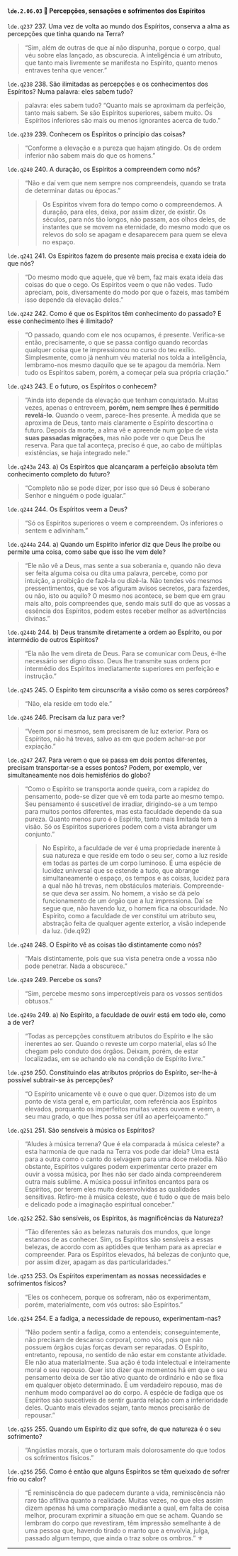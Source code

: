 #### `lde.2.06.03` 📃 Percepções, sensações e sofrimentos dos Espíritos

`lde.q237` 237. Uma vez de volta ao mundo dos Espíritos, conserva a alma as percepções que tinha quando na Terra?

> “Sim, além de outras de que aí não dispunha, porque o corpo, qual véu sobre elas lançado, as obscurecia. A inteligência é um atributo, que tanto mais livremente se manifesta no Espírito, quanto menos entraves tenha que vencer.”

`lde.q238` 238. São ilimitadas as percepções e os conhecimentos dos Espíritos? Numa palavra: eles sabem tudo?

>palavra: eles sabem tudo? “Quanto mais se aproximam da perfeição, tanto mais sabem. Se são Espíritos superiores, sabem muito. Os Espíritos inferiores são mais ou menos ignorantes acerca de tudo.”

`lde.q239` 239. Conhecem os Espíritos o princípio das coisas?

> “Conforme a elevação e a pureza que hajam atingido. Os de ordem inferior não sabem mais do que os homens.”

`lde.q240` 240. A duração, os Espíritos a compreendem como nós?

> “Não e daí vem que nem sempre nos compreendeis, quando se trata de determinar datas ou épocas.”
>
> > Os Espíritos vivem fora do tempo como o compreendemos. A duração, para eles, deixa, por assim dizer, de existir. Os séculos, para nós tão longos, não passam, aos olhos deles, de instantes que se movem na eternidade, do mesmo modo que os relevos do solo se apagam e desaparecem para quem se eleva no espaço.

`lde.q241` 241. Os Espíritos fazem do presente mais precisa e exata ideia do que nós?

> “Do mesmo modo que aquele, que vê bem, faz mais exata ideia das coisas do que o cego. Os Espíritos veem o que não vedes. Tudo apreciam, pois, diversamente do modo por que o fazeis, mas também isso depende da elevação deles.”

`lde.q242` 242. Como é que os Espíritos têm conhecimento do passado? E esse conhecimento lhes é ilimitado?

> “O passado, quando com ele nos ocupamos, é presente. Verifica-se então, precisamente, o que se passa contigo quando recordas qualquer coisa que te impressionou no curso do teu exílio. Simplesmente, como já nenhum véu material nos tolda a inteligência, lembramo-nos mesmo daquilo que se te apagou da memória. Nem tudo os Espíritos sabem, porém, a começar pela sua própria criação.”

`lde.q243` 243. E o futuro, os Espíritos o conhecem?

> “Ainda isto depende da elevação que tenham conquistado. Muitas vezes, apenas o entreveem, **porém, nem sempre lhes é permitido revelá-lo**. Quando o veem, parece-lhes presente. À medida que se aproxima de Deus, tanto mais claramente o Espírito descortina o futuro. Depois da morte, a alma vê e apreende num golpe de vista **suas passadas migrações**, mas não pode ver o que Deus lhe reserva. Para que tal aconteça, preciso é que, ao cabo de múltiplas existências, se haja integrado nele.”

`lde.q243a` 243. a) Os Espíritos que alcançaram a perfeição absoluta têm conhecimento completo do futuro?

> “Completo não se pode dizer, por isso que só Deus é soberano Senhor e ninguém o pode igualar.”

`lde.q244` 244. Os Espíritos veem a Deus?

> “Só os Espíritos superiores o veem e compreendem. Os inferiores o sentem e adivinham.”

`lde.q244a` 244. a) Quando um Espírito inferior diz que Deus lhe proíbe ou permite uma coisa, como sabe que isso lhe vem dele?

> “Ele não vê a Deus, mas sente a sua soberania e, quando não deva ser feita alguma coisa ou dita uma palavra, percebe, como por intuição, a proibição de fazê-la ou dizê-la. Não tendes vós mesmos pressentimentos, que se vos afiguram avisos secretos, para fazerdes, ou não, isto ou aquilo? O mesmo nos acontece, se bem que em grau mais alto, pois compreendes que, sendo mais sutil do que as vossas a essência dos Espíritos, podem estes receber melhor as advertências divinas.”

`lde.q244b` 244. b) Deus transmite diretamente a ordem ao Espírito, ou por intermédio de outros Espíritos?

> “Ela não lhe vem direta de Deus. Para se comunicar com Deus, é-lhe necessário ser digno disso. Deus lhe transmite suas ordens por intermédio dos Espíritos imediatamente superiores em perfeição e instrução.”

`lde.q245` 245. O Espírito tem circunscrita a visão como os seres corpóreos?

> “Não, ela reside em todo ele.”

`lde.q246` 246. Precisam da luz para ver?

> “Veem por si mesmos, sem precisarem de luz exterior. Para os Espíritos, não há trevas, salvo as em que podem achar-se por expiação.”

`lde.q247` 247. Para verem o que se passa em dois pontos diferentes, precisam transportar-se a esses pontos? Podem, por exemplo, ver simultaneamente nos dois hemisférios do globo?

> “Como o Espírito se transporta aonde queira, com a rapidez do pensamento, pode-se dizer que vê em toda parte ao mesmo tempo. Seu pensamento é suscetível de irradiar, dirigindo-se a um tempo para muitos pontos diferentes, mas esta faculdade depende da sua pureza. Quanto menos puro é o Espírito, tanto mais limitada tem a visão. Só os Espíritos superiores podem com a vista abranger um conjunto.”
>
> > No Espírito, a faculdade de ver é uma propriedade inerente à sua natureza e que reside em todo o seu ser, como a luz reside em todas as partes de um corpo luminoso. É uma espécie de lucidez universal que se estende a tudo, que abrange simultaneamente o espaço, os tempos e as coisas, lucidez para a qual não há trevas, nem obstáculos materiais. Compreende-se que deva ser assim. No homem, a visão se dá pelo funcionamento de um órgão que a luz impressiona. Daí se segue que, não havendo luz, o homem fica na obscuridade. No Espírito, como a faculdade de ver constitui um atributo seu, abstração feita de qualquer agente exterior, a visão independe da luz. (lde.q92)

`lde.q248` 248. O Espírito vê as coisas tão distintamente como nós?

> “Mais distintamente, pois que sua vista penetra onde a vossa não pode penetrar. Nada a obscurece.”

`lde.q249` 249. Percebe os sons?

> “Sim, percebe mesmo sons imperceptíveis para os vossos sentidos obtusos.”

`lde.q249a` 249. a) No Espírito, a faculdade de ouvir está em todo ele, como a de ver?

> “Todas as percepções constituem atributos do Espírito e lhe são inerentes ao ser. Quando o reveste um corpo material, elas só lhe chegam pelo conduto dos órgãos. Deixam, porém, de estar localizadas, em se achando ele na condição de Espírito livre.”

`lde.q250` 250. Constituindo elas atributos próprios do Espírito, ser-lhe-á possível subtrair-se às percepções?

> “O Espírito unicamente vê e ouve o que quer. Dizemos isto de um ponto de vista geral e, em particular, com referência aos Espíritos elevados, porquanto os imperfeitos muitas vezes ouvem e veem, a seu mau grado, o que lhes possa ser útil ao aperfeiçoamento.”

`lde.q251` 251. São sensíveis à música os Espíritos?

> “Aludes à música terrena? Que é ela comparada à música celeste? a esta harmonia de que nada na Terra vos pode dar ideia? Uma está para a outra como o canto do selvagem para uma doce melodia. Não obstante, Espíritos vulgares podem experimentar certo prazer em ouvir a vossa música, por lhes não ser dado ainda compreenderem outra mais sublime. A música possui infinitos encantos para os Espíritos, por terem eles muito desenvolvidas as qualidades sensitivas. Refiro-me à música celeste, que é tudo o que de mais belo e delicado pode a imaginação espiritual conceber.”

`lde.q252` 252. São sensíveis, os Espíritos, às magnificências da Natureza?

> “Tão diferentes são as belezas naturais dos mundos, que longe estamos de as conhecer. Sim, os Espíritos são sensíveis a essas belezas, de acordo com as aptidões que tenham para as apreciar e compreender. Para os Espíritos elevados, há belezas de conjunto que, por assim dizer, apagam as das particularidades.”

`lde.q253` 253. Os Espíritos experimentam as nossas necessidades e sofrimentos físicos?

> “Eles os conhecem, porque os sofreram, não os experimentam, porém, materialmente, com vós outros: são Espíritos.”

`lde.q254` 254. E a fadiga, a necessidade de repouso, experimentam-nas?

> “Não podem sentir a fadiga, como a entendeis; conseguintemente, não precisam de descanso corporal, como vós, pois que não possuem órgãos cujas forças devam ser reparadas. O Espírito, entretanto, repousa, no sentido de não estar em constante atividade. Ele não atua materialmente. Sua ação é toda intelectual e inteiramente moral o seu repouso. Quer isto dizer que momentos há em que o seu pensamento deixa de ser tão ativo quanto de ordinário e não se fixa em qualquer objeto determinado. É um verdadeiro repouso, mas de nenhum modo comparável ao do corpo. A espécie de fadiga que os Espíritos são suscetíveis de sentir guarda relação com a inferioridade deles. Quanto mais elevados sejam, tanto menos precisarão de repousar.”

`lde.q255` 255. Quando um Espírito diz que sofre, de que natureza é o seu sofrimento?

> “Angústias morais, que o torturam mais dolorosamente do que todos os sofrimentos físicos.”

`lde.q256` 256. Como é então que alguns Espíritos se têm queixado de sofrer frio ou calor?

> “É reminiscência do que padecem durante a vida, reminiscência não raro tão aflitiva quanto a realidade. Muitas vezes, no que eles assim dizem apenas há uma comparação mediante a qual, em falta de coisa melhor, procuram exprimir a situação em que se acham. Quando se lembram do corpo que revestiram, têm impressão semelhante à de uma pessoa que, havendo tirado o manto que a envolvia, julga, passado algum tempo, que ainda o traz sobre os ombros.”
⚜️

---